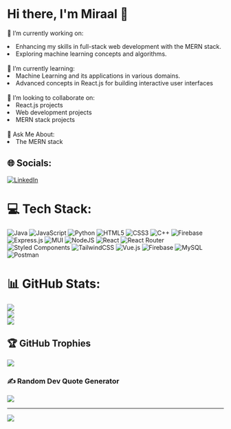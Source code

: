 # Hi there, I'm Miraal 👋
🔭 I’m currently working on:
<li>Enhancing my skills in full-stack web development with the MERN stack.</li>
<li>Exploring machine learning concepts and algorithms.</li>
<br>
🌱 I’m currently learning:
<br>
<li>Machine Learning and its applications in various domains.</li>
<li>Advanced concepts in React.js for building interactive user interfaces</li>
<br>
🤝 I’m looking to collaborate on:
<br>
<li>React.js projects</li>
<li>Web development projects</li>
<li>MERN stack projects</li>
<br>
💭 Ask Me About:
<br>
<li>The MERN stack</li>

## 🌐 Socials:
[![LinkedIn](https://img.shields.io/badge/LinkedIn-%230077B5.svg?logo=linkedin&logoColor=white)](https://linkedin.com/in/in/miraal-umar-4388b5238) 

# 💻 Tech Stack:
![Java](https://img.shields.io/badge/java-%23ED8B00.svg?style=for-the-badge&logo=openjdk&logoColor=white) ![JavaScript](https://img.shields.io/badge/javascript-%23323330.svg?style=for-the-badge&logo=javascript&logoColor=%23F7DF1E) ![Python](https://img.shields.io/badge/python-3670A0?style=for-the-badge&logo=python&logoColor=ffdd54) ![HTML5](https://img.shields.io/badge/html5-%23E34F26.svg?style=for-the-badge&logo=html5&logoColor=white) ![CSS3](https://img.shields.io/badge/css3-%231572B6.svg?style=for-the-badge&logo=css3&logoColor=white) ![C++](https://img.shields.io/badge/c++-%2300599C.svg?style=for-the-badge&logo=c%2B%2B&logoColor=white) ![Firebase](https://img.shields.io/badge/firebase-%23039BE5.svg?style=for-the-badge&logo=firebase) ![Express.js](https://img.shields.io/badge/express.js-%23404d59.svg?style=for-the-badge&logo=express&logoColor=%2361DAFB) ![MUI](https://img.shields.io/badge/MUI-%230081CB.svg?style=for-the-badge&logo=mui&logoColor=white) ![NodeJS](https://img.shields.io/badge/node.js-6DA55F?style=for-the-badge&logo=node.js&logoColor=white) ![React](https://img.shields.io/badge/react-%2320232a.svg?style=for-the-badge&logo=react&logoColor=%2361DAFB) ![React Router](https://img.shields.io/badge/React_Router-CA4245?style=for-the-badge&logo=react-router&logoColor=white) ![Styled Components](https://img.shields.io/badge/styled--components-DB7093?style=for-the-badge&logo=styled-components&logoColor=white) ![TailwindCSS](https://img.shields.io/badge/tailwindcss-%2338B2AC.svg?style=for-the-badge&logo=tailwind-css&logoColor=white) ![Vue.js](https://img.shields.io/badge/vue.js-%2335495e.svg?style=for-the-badge&logo=vuedotjs&logoColor=%234FC08D) ![Firebase](https://img.shields.io/badge/Firebase-039BE5?style=for-the-badge&logo=Firebase&logoColor=white) ![MySQL](https://img.shields.io/badge/mysql-%2300000f.svg?style=for-the-badge&logo=mysql&logoColor=white) ![Postman](https://img.shields.io/badge/Postman-FF6C37?style=for-the-badge&logo=postman&logoColor=white)
# 📊 GitHub Stats:
![](https://github-readme-stats.vercel.app/api?username=mumar29&theme=radical&hide_border=false&include_all_commits=true&count_private=true)<br/>
![](https://github-readme-streak-stats.herokuapp.com/?user=mumar29&theme=radical&hide_border=false)<br/>
![](https://github-readme-stats.vercel.app/api/top-langs/?username=mumar29&theme=radical&hide_border=false&include_all_commits=true&count_private=true&layout=compact)

## 🏆 GitHub Trophies
![](https://github-profile-trophy.vercel.app/?username=mumar29&theme=radical&no-frame=false&no-bg=false&margin-w=4)

### ✍️ Random Dev Quote Generator
![](https://quotes-github-readme.vercel.app/api?type=horizontal&theme=radical)

---
[![](https://visitcount.itsvg.in/api?id=mumar29&icon=7&color=10)](https://visitcount.itsvg.in)
